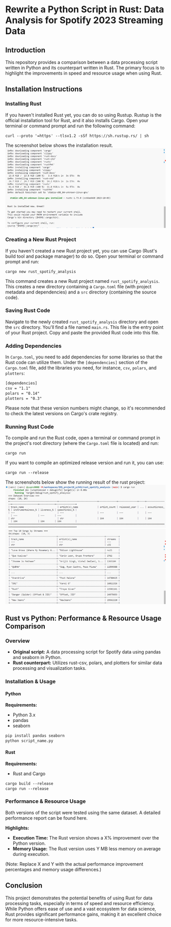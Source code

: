 # Rewrite a Python Script in Rust: Data Analysis for Spotify 2023 Streaming Data

## Introduction

This repository provides a comparison between a data processing script written in Python and its counterpart written in Rust. The primary focus is to highlight the improvements in speed and resource usage when using Rust.

## Installation Instructions

### Installing Rust

If you haven't installed Rust yet, you can do so using Rustup. Rustup is the official installation tool for Rust, and it also installs Cargo. Open your terminal or command prompt and run the following command:

```
curl --proto '=https' --tlsv1.2 -sSf https://sh.rustup.rs/ | sh
```
The screenshot below shows the installation result.
![Alt text](rust_spotify_analysis/images/install_rust.PNG)

### Creating a New Rust Project

If you haven't created a new Rust project yet, you can use Cargo (Rust's build tool and package manager) to do so. Open your terminal or command prompt and run:

```
cargo new rust_spotify_analysis
```

This command creates a new Rust project named `rust_spotify_analysis`. This creates a new directory containing a `Cargo.toml` file (with project metadata and dependencies) and a `src` directory (containing the source code).

### Saving Rust Code

Navigate to the newly created `rust_spotify_analysis` directory and open the `src` directory. You'll find a file named `main.rs`. This file is the entry point of your Rust project. Copy and paste the provided Rust code into this file.

### Adding Dependencies

In `Cargo.toml`, you need to add dependencies for some libraries so that the Rust code can utilize them. Under the `[dependencies]` section of the `Cargo.toml` file, add the libraries you need, for instance, `csv`, `polars`, and `plotters`:

```
[dependencies]
csv = "1.1"
polars = "0.14"
plotters = "0.3"
```

Please note that these version numbers might change, so it's recommended to check the latest versions on Cargo's crate registry.

### Running Rust Code

To compile and run the Rust code, open a terminal or command prompt in the project's root directory (where the `Cargo.toml` file is located) and run:

```
cargo run
```

If you want to compile an optimized release version and run it, you can use:

```
cargo run --release
```
The screenshots below show the running result of the rust project:
![Alt text](rust_spotify_analysis/images/cargo-run.PNG)
![Alt text](rust_spotify_analysis/images/cargo-run2.PNG)


## Rust vs Python: Performance & Resource Usage Comparison

### Overview

- **Original script:** A data processing script for Spotify data using pandas and seaborn in Python.
- **Rust counterpart:** Utilizes rust-csv, polars, and plotters for similar data processing and visualization tasks.

### Installation & Usage

#### Python

**Requirements:**

- Python 3.x
- pandas
- seaborn

```
pip install pandas seaborn
python script_name.py
```

#### Rust

**Requirements:**

- Rust and Cargo

```
cargo build --release
cargo run --release
```

### Performance & Resource Usage

Both versions of the script were tested using the same dataset. A detailed performance report can be found here.

**Highlights:**

- **Execution Time:** The Rust version shows a X% improvement over the Python version.
- **Memory Usage:** The Rust version uses Y MB less memory on average during execution.

(Note: Replace X and Y with the actual performance improvement percentages and memory usage differences.)

## Conclusion

This project demonstrates the potential benefits of using Rust for data processing tasks, especially in terms of speed and resource efficiency. While Python offers ease of use and a vast ecosystem for data science, Rust provides significant performance gains, making it an excellent choice for more resource-intensive tasks.
